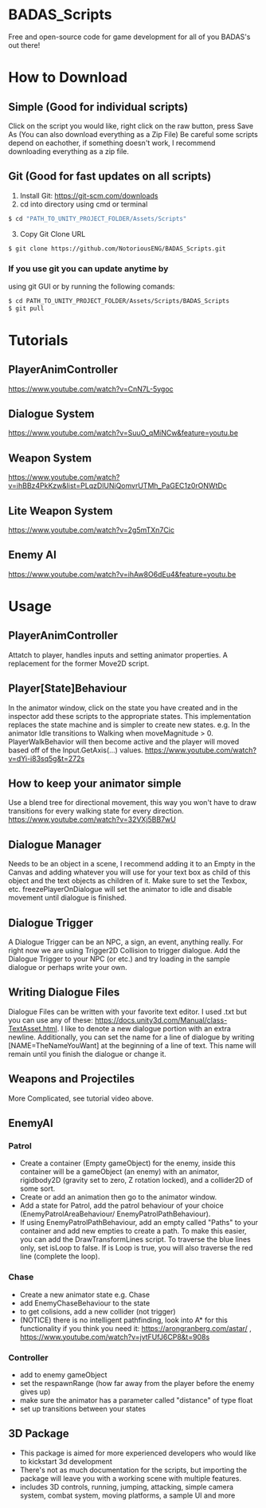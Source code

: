 # BADAS_Scripts
Free and open-source code for game development for all of you BADAS's out there!

# How to Download

## Simple (Good for individual scripts)
Click on the script you would like, right click on the raw button, press Save As
(You can also download everything as a Zip File)
Be careful some scripts depend on eachother, if something doesn't work, I recommend downloading everything as a zip file.

## Git (Good for fast updates on all scripts)
1) Install Git: https://git-scm.com/downloads
2) cd into directory using cmd or terminal
```sh
$ cd "PATH_TO_UNITY_PROJECT_FOLDER/Assets/Scripts"
```

3) Copy Git Clone URL
```sh
$ git clone https://github.com/NotoriousENG/BADAS_Scripts.git
```

### If you use git you can update anytime by
using git GUI or by running the following comands:
```sh
$ cd PATH_TO_UNITY_PROJECT_FOLDER/Assets/Scripts/BADAS_Scripts
$ git pull
```

# Tutorials
## PlayerAnimController
https://www.youtube.com/watch?v=CnN7L-5ygoc
## Dialogue System
https://www.youtube.com/watch?v=SuuO_qMiNCw&feature=youtu.be
## Weapon System
https://www.youtube.com/watch?v=ihBBz4PkKzw&list=PLqzDlUNiQomvrUTMh_PaGEC1z0rONWtDc
## Lite Weapon System
https://www.youtube.com/watch?v=2g5mTXn7Cic
## Enemy AI
https://www.youtube.com/watch?v=ihAw8O6dEu4&feature=youtu.be

# Usage
## PlayerAnimController
Attatch to player, handles inputs and setting animator properties. A replacement for the former Move2D script.
## Player[State]Behaviour
In the animator window, click on the state you have created and in the inspector add these scripts to the appropriate states. This implementation replaces the state machine and is simpler to create new states. e.g. In the animator Idle transitions to Walking when moveMagnitude > 0. PlayerWalkBehavior will then become active and the player will moved based off of the Input.GetAxis(...) values. https://www.youtube.com/watch?v=dYi-i83sq5g&t=272s 
## How to keep your animator simple
Use a blend tree for directional movement, this way you won't have to draw transitions for every walking state for every direction. https://www.youtube.com/watch?v=32VXj5BB7wU 
## Dialogue Manager
Needs to be an object in a scene, I recommend adding it to an Empty in the Canvas and adding whatever you will use for your text box as child of this object and the text objects as children of it. Make sure to set the Texbox, etc. freezePlayerOnDialogue will set the animator to idle and disable movement until dialogue is finished.
## Dialogue Trigger
A Dialogue Trigger can be an NPC, a sign, an event, anything really. For right now we are using Trigger2D Collision to trigger dialogue. Add the Dialogue Trigger to your NPC (or etc.) and try loading in the sample dialogue or perhaps write your own.
## Writing Dialogue Files
Dialogue Files can be written with your favorite text editor. I used .txt but you can use any of these: https://docs.unity3d.com/Manual/class-TextAsset.html. I like to denote a new dialogue portion with an extra newline. Additionally, you can set the name for a line of dialogue by writing [NAME=TheNameYouWant] at the beginning of a line of text. This name will remain until you finish the dialogue or change it.
## Weapons and Projectiles
More Complicated, see tutorial video above.
## EnemyAI 
### Patrol
* Create a container (Empty gameObject) for the enemy, inside this container will be a gameObject (an enemy) with an animator, rigidbody2D (gravity set to zero, Z rotation locked), and a collider2D of some sort. 
* Create or add an animation then go to the animator window. 
* Add a state for Patrol, add the patrol behaviour of your choice (EnemyPatrolAreaBehaviour/ EnemyPatrolPathBehaviour).
* If using EnemyPatrolPathBehaviour, add an empty called "Paths" to your container and add new empties to create a path. To make this easier, you can add the DrawTransformLines script. To traverse the blue lines only, set isLoop to false. If is Loop is true, you will also traverse the red line (complete the loop).
### Chase
* Create a new animator state e.g. Chase
* add EnemyChaseBehaviour to the state
* to get colisions, add a new collider (not trigger)
* (NOTICE) there is no intelligent pathfinding, look into A* for this functionality if you think you need it: https://arongranberg.com/astar/ , https://www.youtube.com/watch?v=jvtFUfJ6CP8&t=908s
### Controller
* add to enemy gameObject
* set the respawnRange (how far away from the player before the enemy gives up)
* make sure the animator has a parameter called "distance" of type float
* set up transitions between your states
## 3D Package
* This package is aimed for more experienced developers who would like to kickstart 3d development
* There's not as much documentation for the scripts, but importing the package will leave you with a working scene with multiple features.
* includes 3D controls, running, jumping, attacking, simple camera system, combat system, moving platforms, a sample UI and more

